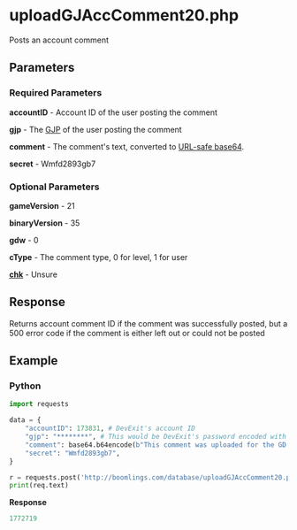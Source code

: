 # uploadGJAccComment20.php

Posts an account comment

## Parameters

### Required Parameters

**accountID** - Account ID of the user posting the comment

**gjp** - The [GJP](/topics/encryption/gjp.md) of the user posting the comment

**comment** - The comment's text, converted to [URL-safe base64](/topics/encryption/base64).

**secret** - Wmfd2893gb7

### Optional Parameters

**gameVersion** - 21

**binaryVersion** - 35

**gdw** - 0

**cType** - The comment type, 0 for level, 1 for user

[**chk**](/topics/encryption/chk?id=comment) - Unsure

## Response

Returns account comment ID if the comment was successfully posted, but a 500 error code if the comment is either left out or could not be posted

## Example

<!-- tabs:start -->

### **Python**

```py
import requests

data = {
    "accountID": 173831, # DevExit's account ID
    "gjp": "********", # This would be DevExit's password encoded with GJP encryption
    "comment": base64.b64encode(b"This comment was uploaded for the GD Docs!").decode(),
    "secret": "Wmfd2893gb7",
}

r = requests.post('http://boomlings.com/database/uploadGJAccComment20.php', data=data)
print(req.text)
```

**Response**
```py
1772719
```

<!-- tabs:end -->
